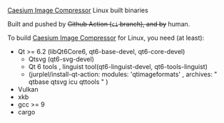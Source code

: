 [Caesium Image Compressor](https://github.com/Lymphatus/caesium-image-compressor) Linux built binaries

Built and pushed by ~~Github Action (`ci` branch), and by~~ human.

To build [Caesium Image Compressor](https://github.com/Lymphatus/caesium-image-compressor) for Linux, you need (at least):

- Qt >= 6.2 (libQt6Core6, qt6-base-devel, qt6-core-devel)
    - Qtsvg (qt6-svg-devel)
    - Qt 6  tools , linguist tool(qt6-linguist-devel, qt6-tools-linguist)
    - (jurplel/install-qt-action:  modules: 'qtimageformats'  ,  archives: " qtbase  qtsvg icu  qttools "  )
- Vulkan
- xkb 
- gcc >= 9
- cargo 
